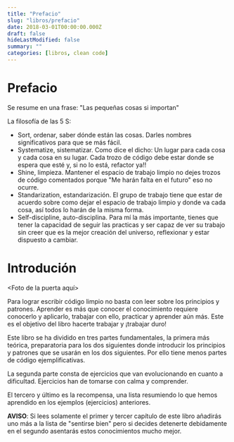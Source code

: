 ```yaml
---
title: "Prefacio"
slug: "libros/prefacio"
date: 2018-03-01T00:00:00.000Z
draft: false
hideLastModified: false
summary: ""
categories: [libros, clean code]
---
```


Prefacio
================================================================================

  Se resume en una frase: "Las pequeñas cosas si importan"

  La filosofía de las 5 S:

   - Sort, ordenar, saber dónde están las cosas. Darles nombres significativos
   para que se más fácil.
   - Systematize, sistematizar. Como dice el dicho: Un lugar para cada cosa y
   cada cosa en su lugar. Cada trozo de código debe estar donde se espera que
   esté y, si no lo está, refactor ya!!
   - Shine, limpieza. Mantener el espacio de trabajo limpio no dejes trozos de
   código comentados porque "Me harán falta en el futuro" eso no ocurre.
   - Standarization, estandarización. El grupo de trabajo tiene que estar de
   acuerdo sobre como dejar el espacio de trabajo limpio y donde va cada cosa,
   así todos lo harán de la misma forma.
   - Self-discipline, auto-disciplina. Para mí la más importante, tienes que
   tener la capacidad de seguir las practicas y ser capaz de ver su trabajo sin
   creer que es la mejor creación del universo, reflexionar y estar dispuesto a
   cambiar.

Introdución
================================================================================

  <Foto de la puerta aquí>

  Para lograr escribir código limpio no basta con leer sobre los principios y
  patrones. Aprender es más que conocer el conocimiento requiere conocerlo y
  aplicarlo, trabajar con ello, practicar y aprender aún más. Este es el
  objetivo del libro hacerte trabajar y ¡trabajar duro!

  Este libro se ha dividido en tres partes fundamentales, la primera más
  teórica, preparatoria para los dos siguientes donde introducir los principios
  y patrones que se usarán en los dos siguientes. Por ello tiene menos partes de
  código ejemplificativas.

  La segunda parte consta de ejercicios que van evolucionando en cuanto a
  dificultad. Ejercicios han de tomarse con calma y comprender.

  El tercero y último es la recompensa, una lista resumiendo lo que hemos
  aprendido en los ejemplos (ejercicios) anteriores.

  **AVISO**: Si lees solamente el primer y tercer capítulo de este libro
  añadirás uno más a la lista de "sentirse bien" pero si decides detenerte
  debidamente en el segundo asentarás estos conocimientos mucho mejor.


